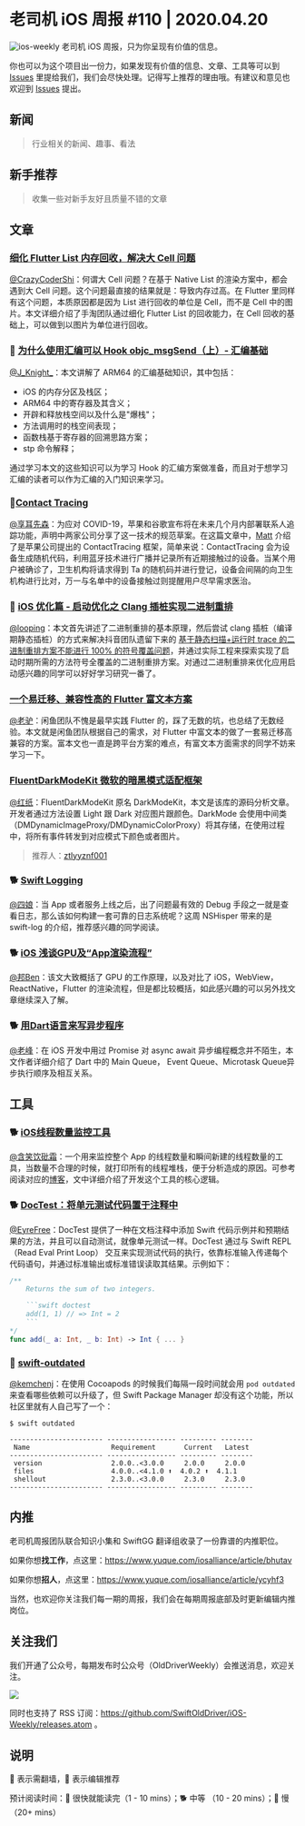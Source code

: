 # 老司机 iOS 周报 #110 | 2020.04.20

![ios-weekly](https://github.com/SwiftOldDriver/iOS-Weekly/blob/master/assets/ios-weekly.png?raw=true)
老司机 iOS 周报，只为你呈现有价值的信息。

你也可以为这个项目出一份力，如果发现有价值的信息、文章、工具等可以到 [Issues](https://github.com/SwiftOldDriver/iOS-Weekly/issues) 里提给我们，我们会尽快处理。记得写上推荐的理由哦。有建议和意见也欢迎到 [Issues](https://github.com/SwiftOldDriver/iOS-Weekly/issues) 提出。

## 新闻

> 行业相关的新闻、趣事、看法

## 新手推荐

> 收集一些对新手友好且质量不错的文章

## 文章

### [细化 Flutter List 内存回收，解决大 Cell 问题](https://mp.weixin.qq.com/s/Mcfj3lRR8VJACxsjjIiVsA)

[@CrazyCoderShi](https://github.com/CrazyCoderShi)：何谓大 Cell 问题？在基于 Native List 的渲染方案中，都会遇到大 Cell 问题。这个问题最直接的结果就是：导致内存过高。在 Flutter 里同样有这个问题，本质原因都是因为 List 进行回收的单位是 Cell，而不是 Cell 中的图片。本文详细介绍了手淘团队通过细化 Flutter List 的回收能力，在 Cell 回收的基础上，可以做到以图片为单位进行回收。

### 🐢 [为什么使用汇编可以 Hook objc_msgSend（上）- 汇编基础](https://mp.weixin.qq.com/s/ty8Pt56EQ3sKiIfYypZ1fA)

[@J_Knight_](https://ming1016.github.io/2020/03/29/apple-system-executable-file-macho/)：本文讲解了 ARM64 的汇编基础知识，其中包括：
- iOS 的内存分区及栈区；
- ARM64 中的寄存器及其含义；
- 开辟和释放栈空间以及什么是"爆栈"；
- 方法调用时的栈空间表现；
- 函数栈基于寄存器的回溯思路方案；
- stp 命令解释；

通过学习本文的这些知识可以为学习 Hook 的汇编方案做准备，而且对于想学习汇编的读者可以作为汇编的入门知识来学习。

### 🐢[Contact Tracing](https://nshipster.com/contact-tracing/)

[@享耳先森](https://github.com/iblacksun)：为应对 COVID-19，苹果和谷歌宣布将在未来几个月内部署联系人追踪功能，声明中两家公司分享了这一技术的规范草案。在这篇文章中，[Matt](https://nshipster.com/authors/mattt/) 介绍了是苹果公司提出的 ContactTracing 框架，简单来说：ContactTracing 会为设备生成随机代码，利用蓝牙技术进行广播并记录所有近期接触过的设备。当某个用户被确诊了，卫生机构将请求得到 Ta 的随机码并进行登记，设备会间隔的向卫生机构进行比对，万一与名单中的设备接触过则提醒用户尽早需求医治。

### 🐢 [iOS 优化篇 - 启动优化之 Clang 插桩实现二进制重排](https://juejin.im/post/5e97c3c751882573b86f9d00)

[@looping](https://github.com/looping)：本文首先讲述了二进制重排的基本原理，然后尝试 clang 插桩（编译期静态插桩）的方式来解决抖音团队遗留下来的 [基于静态扫描+运行时 trace 的二进制重排方案不能进行 100% 的符号覆盖问题](https://mp.weixin.qq.com/s/Drmmx5JtjG3UtTFksL6Q8Q)，并通过实际工程来探索实现了启动时期所需的方法符号全覆盖的二进制重排方案。对通过二进制重排来优化应用启动感兴趣的同学可以好好学习研究一番了。

### [一个易迁移、兼容性高的 Flutter 富文本方案](https://mp.weixin.qq.com/s?__biz=MzU4MDUxOTI5NA==&mid=2247485159&idx=1&sn=76d1d0d4603a5a2ae0dfaa037cdb22c6&chksm=fd54d2f6ca235be009b651e8ad3efa1ec8fa3fa8dc6331cde86afb395388168e1bebf3455d87&token=761182588&lang=zh_CN#rd)

[@老驴](https://www.weibo.com/6090610445)：闲鱼团队不愧是最早实践 Flutter 的，踩了无数的坑，也总结了无数经验。本文就是闲鱼团队根据自己的需求，对 Flutter 中富文本的做了一套易迁移高兼容的方案。富本文也一直是跨平台方案的难点，有富文本方面需求的同学不妨来学习一下。

### [FluentDarkModeKit 微软的暗黑模式适配框架](https://juejin.im/post/5e82a0d0e51d4546b70d3c9e)

[@红纸](https://github.com/nianran)：FluentDarkModeKit 原名 DarkModeKit，本文是该库的源码分析文章。开发者通过方法设置 Light 跟 Dark 对应图片跟颜色。DarkMode 会使用中间类（DMDynamicImageProxy/DMDynamicColorProxy）将其存储，在使用过程中，将所有事件转发到对应模式下颜色或者图片。

> 推荐人：[ztlyyznf001](https://github.com/ztlyyznf001)

### 🐕 [Swift Logging](https://nshipster.com/swift-log/)

[@四娘](https://kemchenj.github.io/)：当 App 或者服务上线之后，出了问题最有效的 Debug 手段之一就是查看日志，那么该如何构建一套可靠的日志系统呢？这周 NSHisper 带来的是 swift-log 的介绍，推荐感兴趣的同学阅读。

### 🐕 [iOS 浅谈GPU及“App渲染流程”](https://juejin.im/post/5e80b49751882573be11b138)

[@邦Ben](https://weibo.com/linwenbang)：该文大致概括了 GPU 的工作原理，以及对比了 iOS，WebView，ReactNative，Flutter 的渲染流程，但是都比较概括，如此感兴趣的可以另外找文章继续深入了解。

### 🐕 [用Dart语言来写异步程序](https://mp.weixin.qq.com/s/wkNW6HrQmoHla--xrAPbBQ)

[@老峰](https://github.com/gesantung)：在 iOS 开发中用过 Promise 对 async await 异步编程概念并不陌生，本文作者详细介绍了 Dart 中的 Main Queue， Event Queue、Microtask Queue异步执行顺序及相互关系。

## 工具

### 🐕 [iOS线程数量监控工具](https://github.com/maniackk/KKThreadMonitor)

[@含笑饮砒霜](https://weibo.com/chinafishnews/)：一个用来监控整个 App 的线程数量和瞬间新建的线程数量的工具，当数量不合理的时候，就打印所有的线程堆栈，便于分析造成的原因。可参考阅读对应的[博客](https://juejin.im/post/5e92a113e51d4547134bdadb)，文中详细介绍了开发这个工具的核心逻辑。

### 🐕 [DocTest：将单元测试代码置于注释中](https://github.com/SwiftDocOrg/DocTest)

[@EyreFree](https://github.com/EyreFree)：DocTest 提供了一种在文档注释中添加 Swift 代码示例并和预期结果的方法，并且可以自动测试，就像单元测试一样。DocTest 通过与 Swift REPL（Read Eval Print Loop） 交互来实现测试代码的执行，依靠标准输入传递每个代码语句，并通过标准输出或标准错误读取其结果。示例如下：

```swift
/**
    Returns the sum of two integers.

    ```swift doctest
    add(1, 1) // => Int = 2
    ```
*/
func add(_ a: Int, _ b: Int) -> Int { ... }
```

### 🐎 [swift-outdated](https://github.com/kiliankoe/swift-outdated)
[@kemchenj](https://github.com/kemchenj)：在使用 Cocoapods 的时候我们每隔一段时间就会用 `pod outdated` 来查看哪些依赖可以升级了，但 Swift Package Manager 却没有这个功能，所以社区里就有人自己写了一个：

```shell
$ swift outdated

----------------------- ----------------- --------- --------
 Name                    Requirement       Current   Latest
----------------------- ----------------- --------- --------
 version                 2.0.0..<3.0.0     2.0.0     2.0.0
 files                   4.0.0..<4.1.0 ⬆️  4.0.2 ⬆️  4.1.1
 shellout                2.3.0..<3.0.0     2.3.0     2.3.0
----------------------- ----------------- --------- --------
```


## 内推

老司机周报团队联合知识小集和 SwiftGG 翻译组收录了一份靠谱的内推职位。

如果你想**找工作**，点这里：https://www.yuque.com/iosalliance/article/bhutav

如果你想**招人**，点这里：https://www.yuque.com/iosalliance/article/ycyhf3

当然，也欢迎你关注我们每一期的周报，我们会在每期周报底部及时更新编辑内推岗位。

## 关注我们

我们开通了公众号，每期发布时公众号（OldDriverWeekly）会推送消息，欢迎关注。

![](https://github.com/SwiftOldDriver/iOS-Weekly/blob/master/assets/qrcode_for_wechat.jpg?raw=true)

同时也支持了 RSS 订阅：https://github.com/SwiftOldDriver/iOS-Weekly/releases.atom 。

## 说明

🚧 表示需翻墙，🌟 表示编辑推荐

预计阅读时间：🐎 很快就能读完（1 - 10 mins）；🐕 中等 （10 - 20 mins）；🐢 慢（20+ mins）

